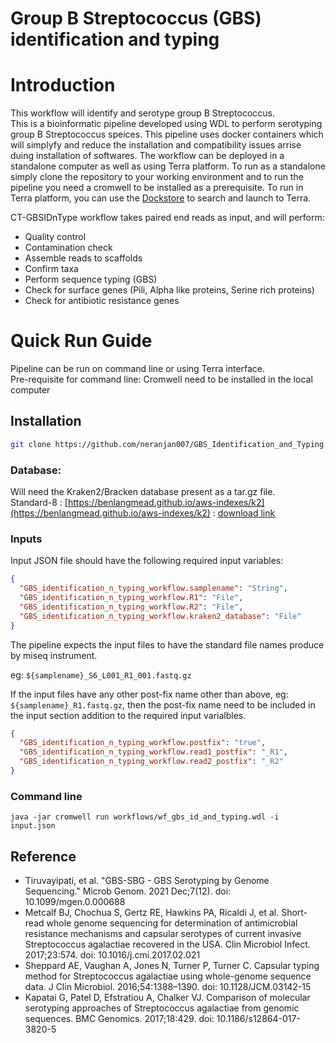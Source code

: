 # Group B Streptococcus (GBS) identification and typing   

# Introduction  

This workflow will identify and serotype group B Streptococcus.  
This is a bioinformatic pipeline developed using WDL to perform serotyping group B Streptococcus speices. This pipeline uses docker containers which will simplyfy and reduce the installation and compatibility issues arrise duing installation of softwares. The workflow can be deployed in a standalone computer as well as using Terra platform. To run as a standalone simply clone the repository to your working environment and to run the pipeline you need a cromwell to be installed as a prerequisite. To run in Terra platform, you can use the [Dockstore](https://dockstore.org/workflows/github.com/neranjan007/GBS_Identification_and_Typing/GBS_Identification_and_Typing:main?tab=info) to search and launch to Terra.   

CT-GBSIDnType workflow takes paired end reads as input, and will perform:  
*  Quality control
*  Contamination check
*  Assemble reads to scaffolds
*  Confirm taxa
*  Perform sequence typing (GBS)  
*  Check for surface genes (Pili, Alpha like proteins, Serine rich proteins)
*  Check for antibiotic resistance genes  

# Quick Run Guide  
Pipeline can be run on command line or using Terra interface.  
Pre-requisite for command line: Cromwell need to be installed in the local computer

## Installation  
```bash
git clone https://github.com/neranjan007/GBS_Identification_and_Typing.git  
```

### Database:   
Will need the Kraken2/Bracken database present as a tar.gz file.   
Standard-8  :  [https://benlangmead.github.io/aws-indexes/k2](https://benlangmead.github.io/aws-indexes/k2)   :  [download link](https://genome-idx.s3.amazonaws.com/kraken/k2_standard_08gb_20230605.tar.gz)   



### Inputs  
 

Input JSON file should have the following required input variables:  
```json
{
  "GBS_identification_n_typing_workflow.samplename": "String",
  "GBS_identification_n_typing_workflow.R1": "File",
  "GBS_identification_n_typing_workflow.R2": "File",
  "GBS_identification_n_typing_workflow.kraken2_database": "File"
} 
```

The pipeline expects the input files to have the standard file names produce by miseq instrument.   

eg:  `${samplename}_S6_L001_R1_001.fastq.gz`   

If the input files have any other post-fix name other than above, eg: `${samplename}_R1.fastq.gz`, then the post-fix name need to be included in the input section addition to the required input varialbles.  
```json
{
  "GBS_identification_n_typing_workflow.postfix": "true",
  "GBS_identification_n_typing_workflow.read1_postfix": "_R1",
  "GBS_identification_n_typing_workflow.read2_postfix": "_R2"
}
```

### Command line  

```
java -jar cromwell run workflows/wf_gbs_id_and_typing.wdl -i input.json 
```

## Reference   
*   Tiruvayipati, et al. "GBS-SBG - GBS Serotyping by Genome Sequencing." Microb Genom. 2021 Dec;7(12). doi: 10.1099/mgen.0.000688
*   Metcalf BJ, Chochua S, Gertz RE, Hawkins PA, Ricaldi J, et al. Short-read whole genome sequencing for determination of antimicrobial resistance mechanisms and capsular serotypes of current invasive Streptococcus agalactiae recovered in the USA. Clin Microbiol Infect. 2017;23:574. doi: 10.1016/j.cmi.2017.02.021  
*   Sheppard AE, Vaughan A, Jones N, Turner P, Turner C. Capsular typing method for Streptococcus agalactiae using whole-genome sequence data. J Clin Microbiol. 2016;54:1388–1390. doi: 10.1128/JCM.03142-15   
*   Kapatai G, Patel D, Efstratiou A, Chalker VJ. Comparison of molecular serotyping approaches of Streptococcus agalactiae from genomic sequences. BMC Genomics. 2017;18:429. doi: 10.1186/s12864-017-3820-5   

